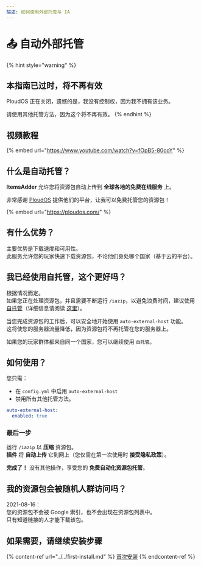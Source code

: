 ```yaml
---
描述: 如何使用外部托管与 IA
---
```


# 📤 自动外部托管

{% hint style="warning" %}
## 本指南已过时，将不再有效

PloudOS 正在关闭，遗憾的是，我没有控制权，因为我不拥有该业务。

请使用其他托管方法，因为这个将不再有效。
{% endhint %}

## 视频教程

{% embed url="https://www.youtube.com/watch?v=fOpB5-80coY" %}

## 什么是自动托管？

**ItemsAdder** 允许您将资源包自动上传到 **全球各地的免费在线服务** 上。

非常感谢 [PloudOS](https://ploudos.com/it/) 提供他们的平台，让我可以免费托管您的资源包！

{% embed url="https://ploudos.com/" %}

## 有什么优势？

主要优势是下载速度和可用性。\
此服务允许您的玩家快速下载资源包，不论他们身处哪个国家（基于云的平台）。

## 我已经使用自托管，这个更好吗？

根据情况而定。\
如果您正在处理资源包，并且需要不断运行 `/iazip`，以避免浪费时间，建议使用 [自托管](../../plugin-usage/resourcepack-hosting/resourcepack-self-hosting.md)（详细信息请阅读 [这里](../../plugin-usage/resourcepack-hosting/tips-for-fastest-usage.md)）。

当您完成资源包的工作后，可以安全地开始使用 `auto-external-host` 功能。\
这将使您的服务器流量降低，因为资源包将不再托管在您的服务器上。

如果您的玩家群体都来自同一个国家，您可以继续使用 `自托管`。

## 如何使用？

您只需：

* 在 `config.yml` 中启用 `auto-external-host`
* 禁用所有其他托管方法。

```yaml
auto-external-host:
  enabled: true
```

### 最后一步

运行 `/iazip` 以 **压缩** 资源包。\
**插件** 将 **自动上传** 它到网上（您仅需在第一次使用时 **接受隐私政策**）。

**完成了！** 没有其他操作，享受您的 **免费自动化资源包托管**。

## 我的资源包会被随机人群访问吗？

2021-08-16：\
您的资源包不会被 Google 索引，也不会出现在资源包列表中。\
只有知道链接的人才能下载该包。

## 如果需要，请继续安装步骤

{% content-ref url="../../first-install.md" %}
[首次安装](../../first-install.md)
{% endcontent-ref %}
